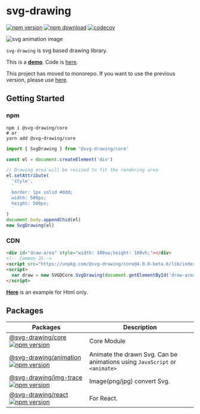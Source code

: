 # svg-drawing

[![npm version](https://img.shields.io/npm/v/@svg-drawing/core/latest.svg)](https://www.npmjs.com/package/svg-drawing) [![npm download](https://img.shields.io/npm/dm/@svg-drawing/core.svg)](https://www.npmjs.com/package/svg-drawing) [![codecov](https://codecov.io/gh/kmkzt/svg-drawing/branch/master/graph/badge.svg)](https://codecov.io/gh/kmkzt/svg-drawing)

![svg animation image](https://raw.githubusercontent.com/kmkzt/svg-drawing/master/logo.svg)

`svg-drawing` is svg based drawing library.

This is a **[demo](https://kmkzt.github.io/svg-drawing/demo/drawing)**.
Code is [here](https://github.com/kmkzt/svg-drawing/tree/master/examples/docs/pages/demo).

This project has moved to monorepo. If you want to use the previous version, please use [here](https://github.com/kmkzt/svg-drawing/tree/v3.0.0).

## Getting Started

### npm

```shell
npm i @svg-drawing/core
# or
yarn add @svg-drawing/core
```

```javascript
import { SvgDrawing } from '@svg-drawing/core'

const el = document.createElement('div')

// Drawing area will be resized to fit the rendering area
el.setAttribute(
  'style',
  `
  border: 1px solid #ddd;
  width: 500px;
  height: 500px;
  `
)
document.body.appendChid(el)
new SvgDrawing(el)
```

### CDN

```html
<div id="draw-area" style="width: 100vw;height: 100vh;"></div>
<!-- Common JS-->
<script src="https://unpkg.com/@svg-drawing/core@4.0.0-beta.6/lib/index.umd.js"></script>
<script>
  var draw = new SVGDCore.SvgDrawing(document.getElementById('draw-area'))
</script>
```

**[Here](https://github.com/kmkzt/svg-drawing/tree/master/examples/html)** is an example for Html only.

## Packages

| Packages                                                                                                                   | Description                                                                |
| -------------------------------------------------------------------------------------------------------------------------- | -------------------------------------------------------------------------- |
| [@svg-drawing/core![npm version](https://img.shields.io/npm/v/@svg-drawing/core/latest.svg)](https://github.com/kmkzt/svg-drawing/tree/master/packages/core)                | Core Module                                                                |
| [@svg-drawing/animation![npm version](https://img.shields.io/npm/v/@svg-drawing/animation/latest.svg)](https://github.com/kmkzt/svg-drawing/tree/master/packages/animation) | Animate the drawn Svg. Can be animations using `JavaScript` or `<animate>` |
| [@svg-drawing/img-trace![npm version](https://img.shields.io/npm/v/@svg-drawing/img-trace/latest.svg)](https://github.com/kmkzt/svg-drawing/tree/master/packages/img-trace) | Image(png/jpg) convert Svg.                                                |
| [@svg-drawing/react![npm version](https://img.shields.io/npm/v/@svg-drawing/react/latest.svg)](https://github.com/kmkzt/svg-drawing/tree/master/packages/react)             | For React.                                                                 |

